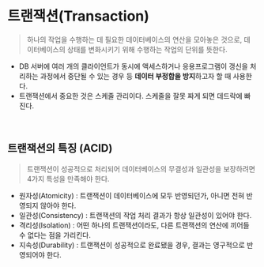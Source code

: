 # 트랜잭션(Transaction)

> 하나의 작업을 수행하는 데 필요한 데이터베이스의 연산을 모아놓은 것으로, 데이터베이스의 상태를 변화시키기 위해 수행하는 작업의 단위를 뜻한다.

- DB 서버에 여러 개의 클라이언트가 동시에 액세스하거나 응용프로그램이 갱신을 처리하는 과정에서 중단될 수 있는 경우 등 **데이터 부정합을 방지**하고자 할 때 사용한다.
- 트랜잭션에서 중요한 것은 스케줄 관리이다. 스케줄을 잘못 짜게 되면 데드락에 빠진다.

</br>

## 트랜잭션의 특징 (ACID)

> 트랜잭션이 성공적으로 처리되어 데이터베이스의 무결성과 일관성을 보장하려면 4가지 특성을 만족해야 한다.

- 원자성(Atomicity) : 트랜잭션이 데이터베이스에 모두 반영되던가, 아니면 전혀 반영되지 않아야 한다.
- 일관성(Consistency) : 트랜잭션의 작업 처리 결과가 항상 일관성이 있어야 한다.
- 격리성(Isolation) : 어떤 하나의 트랜잭션이라도, 다른 트랜잭션의 연산에 끼어들 수 없다는 점을 가리킨다.
- 지속성(Durability) : 트랜잭션이 성공적으로 완료됐을 경우, 결과는 영구적으로 반영되어야 한다.
